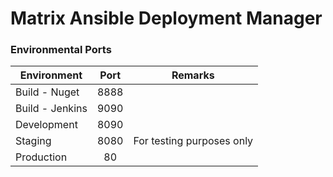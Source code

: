 # Matrix Ansible Deployment Manager

### Environmental Ports

| Environment     | Port | Remarks                   |
| --------------- |:----:| ------------------------- |
| Build - Nuget   | 8888 |                           |
| Build - Jenkins | 9090 |                           |
| Development     | 8090 |                           |
| Staging         | 8080 | For testing purposes only |
| Production      | 80   |                           |